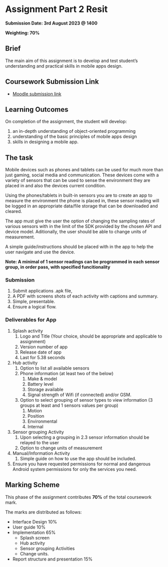 # Assignment Part 2 Resit

**Submission Date: 3rd August 2023 @ 1400**

**Weighting: 70%**

## Brief
The main aim of this assignment is to develop and test student’s understanding and practical skills in mobile apps design. 

## Coursework Submission Link

- [Moodle submission link](https://moodlecurrent.gre.ac.uk/course/modedit.php?update=2314376)

## Learning Outcomes

On completion of the assignment, the student will develop:
1. an in-depth understanding of object-oriented programming
2. understanding of the basic principles of mobile apps design
3. skills in designing a mobile app.

## The task

Mobile devices such as phones and tablets can be used for much more than just gaming, social media and communication.
These devices come with a variety of sensors that can be used to sense the environment they are placed in and also the devices current condition.

Using the phones/tablets in built-in sensors you are to create an app to measure the environment the phone is placed in, these sensor reading will be logged in an appropriate data/file storage that can be downloaded and cleared. 

The app must give the user the option of changing the sampling rates of various sensors with in the limit of the SDK provided by the chosen API and device model. Aditionally, the user should be able to change units of measurement. 

A simple guide/instructions should be placed with in the app to help the user navigate and use the device. 

**Note: A minimal of 1 sensor readings can be programmed in each sensor group, in order pass, with specified funcitionality**

### Submission
1. Submit applications .apk file, 
2. A PDF with screens shots of each activity with captions and summary.
3. Simple, presentable.
4. Ensure a logical flow. 

### Deliverables for App

1. Splash activity
   1. Logo and Title (Your choice, should be appropriate and applicable to assignment)
   2. Version number of app
   3. Release date of app
   4. Last for 5.38 seconds
2. Hub activity
   1. Option to list all available sensors
   2. Phone information (at least two of the below)
      1. Make & model 
      2. Battery level
      3. Storage available
      4. Signal strength of Wifi (if connected) and/or GSM.
   3. Option to select grouping of sensor types to view information (3 groups at least and 1 sensors values per group)
      1. Motion
      2. Position
      3. Environmental
      4. Internal
3. Sensor grouping Activity
   1. Upon selecting a grouping in 2.3 sensor information should be relayed to the user
   2. Option to change units of measurement
4. Manual/Information Activity
   1. Simple guide on how to use the app should be included.
5. Ensure you have requested permissions for normal and dangerous Android system permissions for only the services you need.

## Marking Scheme
This phase of the assignment contributes **70%** of the total coursework mark. 

The marks are distributed as follows:
- Interface Design							10%
- User guide					 		10%
- Implementation							65%
    - Splash screen
    - Hub activity
    - Sensor grouping Activities
    - Change units.	
- Report structure and presentation 15% 
